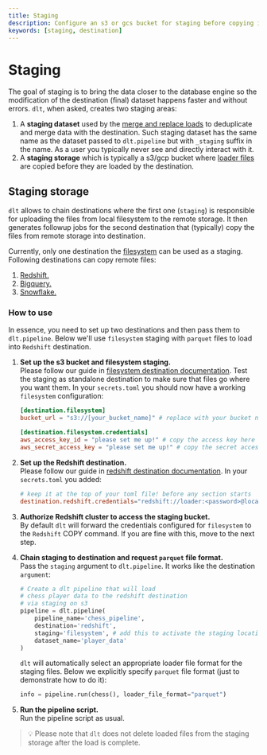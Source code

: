 ```yaml
---
title: Staging
description: Configure an s3 or gcs bucket for staging before copying into the destination
keywords: [staging, destination]
---
```

# Staging

The goal of staging is to bring the data closer to the database engine so the modification of the destination (final) dataset happens faster and without errors. `dlt`, when asked, creates two
staging areas:
1. A **staging dataset** used by the [merge and replace loads](../general-usage/incremental-loading.md#merge-incremental-loading) to deduplicate and merge data with the destination. Such staging dataset has the same name as the dataset passed to `dlt.pipeline` but with `_staging` suffix in the name. As a user you typically never see and directly interact with it.
2. A **staging storage** which is typically a s3/gcp bucket where [loader files](file-formats/) are copied before they are loaded by the destination.

## Staging storage
`dlt` allows to chain destinations where the first one (`staging`) is responsible for uploading the files from local filesystem to the remote storage. It then generates followup jobs for the second destination that (typically) copy the files from remote storage into destination.

Currently, only one destination the [filesystem](destinations/filesystem.md) can be used as a staging. Following destinations can copy remote files:
1. [Redshift.](destinations/redshift.md#staging-support)
2. [Bigquery.](destinations/bigquery.md#staging-support)
3. [Snowflake.](destinations/snowflake.md#staging-support)

### How to use
In essence, you need to set up two destinations and then pass them to `dlt.pipeline`. Below we'll use `filesystem` staging with `parquet` files to load into `Redshift` destination.

1. **Set up the s3 bucket and filesystem staging.** \
Please follow our guide in [filesystem destination documentation](destinations/filesystem.md). Test the staging as standalone destination to make sure that files go where you want them. In your `secrets.toml` you should now have a working `filesystem` configuration:
    ```toml
    [destination.filesystem]
    bucket_url = "s3://[your_bucket_name]" # replace with your bucket name,

    [destination.filesystem.credentials]
    aws_access_key_id = "please set me up!" # copy the access key here
    aws_secret_access_key = "please set me up!" # copy the secret access key here
    ```

2. **Set up the Redshift destination.** \
Please follow our guide in [redshift destination documentation](destinations/redshift.md). In your `secrets.toml` you added:
    ```toml
    # keep it at the top of your toml file! before any section starts
    destination.redshift.credentials="redshift://loader:<password>@localhost/dlt_data?connect_timeout=15"
    ```

3. **Authorize Redshift cluster to access the staging bucket.** \
By default `dlt` will forward the credentials configured for `filesystem` to the `Redshift` COPY command. If you are fine with this, move to the next step.

4. **Chain staging to destination and request `parquet` file format.** \
Pass the `staging` argument to `dlt.pipeline`. It works like the destination `argument`:
    ```python
    # Create a dlt pipeline that will load
    # chess player data to the redshift destination
    # via staging on s3
    pipeline = dlt.pipeline(
        pipeline_name='chess_pipeline',
        destination='redshift',
        staging='filesystem', # add this to activate the staging location
        dataset_name='player_data'
    )
    ```
    `dlt` will automatically select an appropriate loader file format for the staging files. Below we explicitly specify `parquet` file format (just to demonstrate how to do it):
    ```python
    info = pipeline.run(chess(), loader_file_format="parquet")
    ```

5. **Run the pipeline script.** \
Run the pipeline script as usual.

> 💡 Please note that `dlt` does not delete loaded files from the staging storage after the load is complete.
